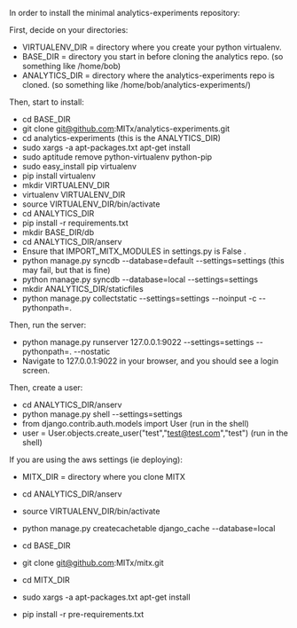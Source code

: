
In order to install the minimal analytics-experiments repository:

First, decide on your directories:
* VIRTUALENV_DIR = directory where you create your python virtualenv.
* BASE_DIR = directory you start in before cloning the analytics repo. (so something like /home/bob)
* ANALYTICS_DIR = directory where the analytics-experiments repo is cloned. (so something like /home/bob/analytics-experiments/)

Then, start to install:
* cd BASE_DIR
* git clone git@github.com:MITx/analytics-experiments.git
* cd analytics-experiments (this is the ANALYTICS_DIR)
* sudo xargs -a apt-packages.txt apt-get install
* sudo aptitude remove python-virtualenv python-pip
* sudo easy_install pip virtualenv
* pip install virtualenv
* mkdir VIRTUALENV_DIR
* virtualenv VIRTUALENV_DIR
* source VIRTUALENV_DIR/bin/activate
* cd ANALYTICS_DIR
* pip install -r requirements.txt
* mkdir BASE_DIR/db
* cd ANALYTICS_DIR/anserv
* Ensure that IMPORT_MITX_MODULES in settings.py is False .
* python manage.py syncdb --database=default --settings=settings (this may fail, but that is fine)
* python manage.py syncdb --database=local --settings=settings
* mkdir ANALYTICS_DIR/staticfiles
* python manage.py collectstatic --settings=settings --noinput -c --pythonpath=.

Then, run the server:
* python manage.py runserver 127.0.0.1:9022 --settings=settings --pythonpath=. --nostatic
* Navigate to 127.0.0.1:9022 in your browser, and you should see a login screen.

Then, create a user:
* cd ANALYTICS_DIR/anserv
* python manage.py shell --settings=settings
* from django.contrib.auth.models import User (run in the shell)
* user = User.objects.create_user("test","test@test.com","test") (run in the shell)

If you are using the aws settings (ie deploying):

* MITX_DIR = directory where you clone MITX

* cd ANALYTICS_DIR/anserv
* source VIRTUALENV_DIR/bin/activate
* python manage.py createcachetable django_cache --database=local
* cd BASE_DIR
* git clone git@github.com:MITx/mitx.git
* cd MITX_DIR
* sudo xargs -a apt-packages.txt apt-get install
* pip install -r pre-requirements.txt



